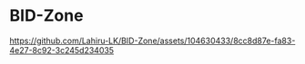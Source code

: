 # BID-Zone



https://github.com/Lahiru-LK/BID-Zone/assets/104630433/8cc8d87e-fa83-4e27-8c92-3c245d234035


